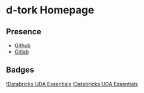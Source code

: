 # d-tork Homepage

## Presence

* [Github](https://github.com/d-tork)
* [Gitlab](https://gitlab.com/dtork)

## Badges

[!Databricks UDA Essentials](img/databricks-uda_essentials.png)
[!Databricks UDA Essentials](img/databricks-delta_lake_essentials.png)


